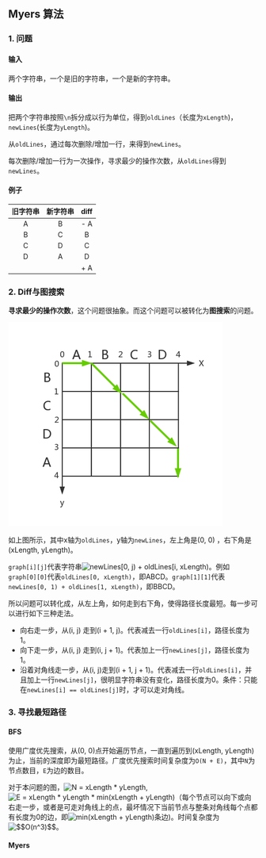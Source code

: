 ## Myers 算法

### 1. 问题

#### 输入

两个字符串，一个是旧的字符串，一个是新的字符串。

#### 输出

把两个字符串按照`\n`拆分成以行为单位，得到`oldLines`（长度为`xLength`)，`newLines`(长度为`yLength`)。

从`oldLines`，通过每次删除/增加一行，来得到`newLines`。

每次删除/增加一行为一次操作，寻求最少的操作次数，从`oldLines`得到`newLines`。

#### 例子

| 旧字符串 | 新字符串 |  diff  |
| :--: | :--: | :----: |
|  A   |  B   | -    A |
|  B   |  C   |   B    |
|  C   |  D   |   C    |
|  D   |  A   |   D    |
|      |      | +    A |



### 2. Diff与图搜索

**寻求最少的操作次数**，这个问题很抽象。而这个问题可以被转化为**图搜索**的问题。

![diff graph](https://github.com/ZiheLiu/myers-diff/blob/master/static/diff-graph.png)

如上图所示，其中x轴为`oldLines`，y轴为`newLines`，左上角是(0, 0) ，右下角是(xLength, yLength)。

`graph[i][j]`代表字符串<img src="https://latex.codecogs.com/svg.latex?newLines[0,&space;j)&space;&plus;&space;oldLines[i,&space;xLength)" title="newLines[0, j) + oldLines[i, xLength)" />。例如`graph[0][0]`代表`oldLines[0, xLength)`，即ABCD。`graph[1][1]`代表`newLines[0, 1) + oldLines[1, xLength)`，即BBCD。

所以问题可以转化成，从左上角，如何走到右下角，使得路径长度最短。每一步可以进行如下三种走法。

- 向右走一步，从(i, j) 走到(i + 1, j)。代表减去一行`oldLines[i]`，路径长度为1。
- 向下走一步，从(i, j) 走到(i, j + 1)。代表加上一行`newLines[j]`，路径长度为1。
- 沿着对角线走一步，从(i, j)走到(i + 1, j + 1)。代表减去一行`oldLines[i]`，并且加上一行`newLines[j]`，很明显字符串没有变化，路径长度为0。条件：只能在`newLines[i] == oldLines[j]`时，才可以走对角线。



### 3. 寻找最短路径

#### BFS

使用广度优先搜索，从(0, 0)点开始遍历节点，一直到遍历到(xLength, yLength)为止，当前的深度即为最短路径。广度优先搜索时间复杂度为`O(N + E)`，其中`N`为节点数目，`E`为边的数目。

对于本问题的图，<img src="https://latex.codecogs.com/svg.latex?N&space;=&space;xLength&space;*&space;yLength" title="N = xLength * yLength" />, <img src="https://latex.codecogs.com/svg.latex?E&space;=&space;xLength&space;*&space;yLength&space;*&space;min(xLength&space;&plus;&space;yLength)" title="E = xLength * yLength * min(xLength + yLength)" />（每个节点可以向下或向右走一步，或者是可走对角线上的点，最坏情况下当前节点与整条对角线每个点都有长度为0的边，即<img src="https://latex.codecogs.com/svg.latex?min(xLength&space;&plus;&space;yLength)" title="min(xLength + yLength)" />条边)。时间复杂度为<img src="https://latex.codecogs.com/svg.latex?$$O(n^3)$$" title="$$O(n^3)$$" />。

#### Myers



